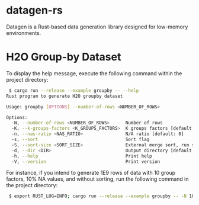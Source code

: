 datagen-rs
==============================

 Datagen is a Rust-based data generation library designed for low-memory environments.

H2O Group-by Dataset
==============================

 To display the help message, execute the following command within the project directory:

```bash
 $ cargo run --release --example groupby -- --help
Rust program to generate H2O groupby dataset

Usage: groupby [OPTIONS] --number-of-rows <NUMBER_OF_ROWS>

Options:
  -N, --number-of-rows <NUMBER_OF_ROWS>      Number of rows
  -K, --k-groups-factors <K_GROUPS_FACTORS>  K groups factors [default: 1]
  -n, --nas-ratio <NAS_RATIO>                N/A ratio [default: 0]
  -s, --sort                                 Sort flag
  -S, --sort-size <SORT_SIZE>                External merge sort, run size [default: 1048576]
  -d, --dir <DIR>                            Output directory [default: ./]
  -h, --help                                 Print help
  -V, --version                              Print version
```

 For instance, if you intend to generate 1E9 rows of data with 10 group factors, 10% NA values,
and without sorting, run the following command in the project directory:

```bash
 $ export RUST_LOG=INFO; cargo run --release --example groupby -- -N 1000000000 -K 10 -n 10 --sort
```
